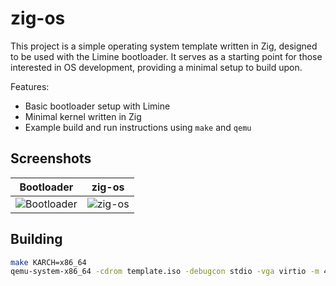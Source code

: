 # zig-os

This project is a simple operating system template written in Zig, designed to be used with the Limine bootloader. It serves as a starting point for those interested in OS development, providing a minimal setup to build upon.

Features:

- Basic bootloader setup with Limine
- Minimal kernel written in Zig
- Example build and run instructions using `make` and `qemu`

## Screenshots

|                                         **Bootloader**                                         |                                         **zig-os**                                         |
| :--------------------------------------------------------------------------------------------: | :----------------------------------------------------------------------------------------: |
| ![Bootloader](https://github.com/user-attachments/assets/7e9163aa-e0cd-48b5-ab1b-549c7bc970b3) | ![zig-os](https://github.com/user-attachments/assets/010f9702-88bc-4b55-96b3-069206def94f) |

## Building

```bash
make KARCH=x86_64
qemu-system-x86_64 -cdrom template.iso -debugcon stdio -vga virtio -m 4G -machine "q35" -no-reboot -no-shutdown
```
